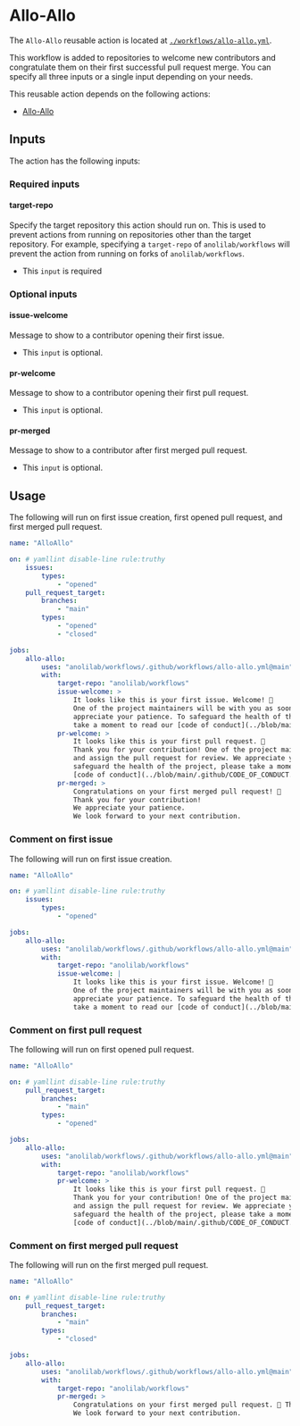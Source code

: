 # Allo-Allo

The `Allo-Allo` reusable action is located at [`./workflows/allo-allo.yml`](https://github.com/anolilab/workflows/tree/main/workflows/allo-allo.yml).

This workflow is added to repositories to welcome new contributors and congratulate them on their first successful pull request merge.
You can specify all three inputs or a single input depending on your needs.

This reusable action depends on the following actions:

-   [Allo-Allo](https://github.com/mechanical-ink/allo-allo)

## Inputs

The action has the following inputs:

### Required inputs

#### target-repo

Specify the target repository this action should run on. This is used to prevent actions from running on repositories other than the target repository. For example, specifying a `target-repo` of `anolilab/workflows` will prevent the action from running on forks of `anolilab/workflows`.

-   This `input` is required

### Optional inputs

#### issue-welcome

Message to show to a contributor opening their first issue.

-   This `input` is optional.

#### pr-welcome

Message to show to a contributor opening their first pull request.

-   This `input` is optional.

#### pr-merged

Message to show to a contributor after first merged pull request.

-   This `input` is optional.

## Usage

The following will run on first issue creation, first opened pull request, and first merged pull request.

```yml
name: "AlloAllo"

on: # yamllint disable-line rule:truthy
    issues:
        types:
            - "opened"
    pull_request_target:
        branches:
            - "main"
        types:
            - "opened"
            - "closed"

jobs:
    allo-allo:
        uses: "anolilab/workflows/.github/workflows/allo-allo.yml@main"
        with:
            target-repo: "anolilab/workflows"
            issue-welcome: >
                It looks like this is your first issue. Welcome! 👋
                One of the project maintainers will be with you as soon as possible. We
                appreciate your patience. To safeguard the health of the project, please
                take a moment to read our [code of conduct](../blob/main/.github/CODE_OF_CONDUCT.md).
            pr-welcome: >
                It looks like this is your first pull request. 🎉
                Thank you for your contribution! One of the project maintainers will triage
                and assign the pull request for review. We appreciate your patience. To
                safeguard the health of the project, please take a moment to read our
                [code of conduct](../blob/main/.github/CODE_OF_CONDUCT.md).
            pr-merged: >
                Congratulations on your first merged pull request! 🎉
                Thank you for your contribution!
                We appreciate your patience.
                We look forward to your next contribution.
```

### Comment on first issue

The following will run on first issue creation.

```yml
name: "AlloAllo"

on: # yamllint disable-line rule:truthy
    issues:
        types:
            - "opened"

jobs:
    allo-allo:
        uses: "anolilab/workflows/.github/workflows/allo-allo.yml@main"
        with:
            target-repo: "anolilab/workflows"
            issue-welcome: |
                It looks like this is your first issue. Welcome! 👋
                One of the project maintainers will be with you as soon as possible. We
                appreciate your patience. To safeguard the health of the project, please
                take a moment to read our [code of conduct](../blob/main/.github/CODE_OF_CONDUCT.md).
```

### Comment on first pull request

The following will run on first opened pull request.

```yml
name: "AlloAllo"

on: # yamllint disable-line rule:truthy
    pull_request_target:
        branches:
            - "main"
        types:
            - "opened"

jobs:
    allo-allo:
        uses: "anolilab/workflows/.github/workflows/allo-allo.yml@main"
        with:
            target-repo: "anolilab/workflows"
            pr-welcome: >
                It looks like this is your first pull request. 🎉
                Thank you for your contribution! One of the project maintainers will triage
                and assign the pull request for review. We appreciate your patience. To
                safeguard the health of the project, please take a moment to read our
                [code of conduct](../blob/main/.github/CODE_OF_CONDUCT.md).
```

### Comment on first merged pull request

The following will run on the first merged pull request.

```yml
name: "AlloAllo"

on: # yamllint disable-line rule:truthy
    pull_request_target:
        branches:
            - "main"
        types:
            - "closed"

jobs:
    allo-allo:
        uses: "anolilab/workflows/.github/workflows/allo-allo.yml@main"
        with:
            target-repo: "anolilab/workflows"
            pr-merged: >
                Congratulations on your first merged pull request. 🎉 Thank you for your contribution!
                We look forward to your next contribution.
```
